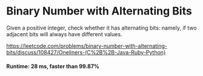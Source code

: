 # Binary Number with Alternating Bits

Given a positive integer, check whether it has alternating bits: namely, if two adjacent bits will always have different values.

https://leetcode.com/problems/binary-number-with-alternating-bits/discuss/108427/Oneliners-(C%2B%2B-Java-Ruby-Python)

#### Runtime: 28 ms, faster than 99.87%
